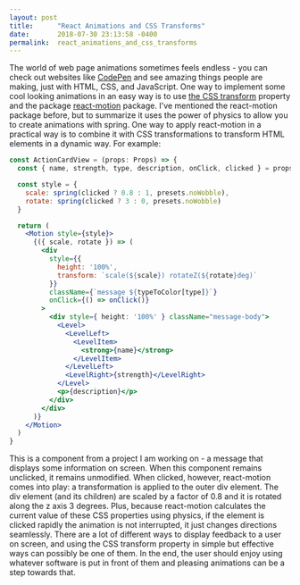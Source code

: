 ```yaml
---
layout: post
title:      "React Animations and CSS Transforms"
date:       2018-07-30 23:13:58 -0400
permalink:  react_animations_and_css_transforms
---
```



The world of web page animations sometimes feels endless - you can check out websites like [CodePen](https://codepen.io/) and see amazing things people are making, just with HTML, CSS, and JavaScript. One way to implement some cool looking animations in an easy way is to use [the CSS transform](https://developer.mozilla.org/en-US/docs/Web/CSS/transform) property and the package [react-motion](https://github.com/chenglou/react-motion) package. I've mentioned the react-motion package before, but to summarize it uses the power of physics to allow you to create animations with spring. One way to apply react-motion in a practical way is to combine it with CSS transformations to transform HTML elements in a dynamic way. For example:

```jsx
const ActionCardView = (props: Props) => {
  const { name, strength, type, description, onClick, clicked } = props

  const style = {
    scale: spring(clicked ? 0.8 : 1, presets.noWobble),
    rotate: spring(clicked ? 3 : 0, presets.noWobble)
  }

  return (
    <Motion style={style}>
      {({ scale, rotate }) => (
        <div
          style={{
            height: '100%',
            transform: `scale(${scale}) rotateZ(${rotate}deg)`
          }}
          className={`message ${typeToColor[type]}`}
          onClick={() => onClick()}
        >
          <div style={ height: '100%' } className="message-body">
            <Level>
              <LevelLeft>
                <LevelItem>
                  <strong>{name}</strong>
                </LevelItem>
              </LevelLeft>
              <LevelRight>{strength}</LevelRight>
            </Level>
            <p>{description}</p>
          </div>
        </div>
      )}
    </Motion>
  )
}
```

This is a component from a project I am working on - a message that displays some information on screen. When this component remains unclicked, it remains unmodified. When clicked, however, react-motion comes into play: a transformation is applied to the outer div element. The div element (and its children) are scaled by a factor of 0.8 and it is rotated along the z axis 3 degrees. Plus, because react-motion calculates the current value of these CSS properties using physics, if the element is clicked rapidly the animation is not interrupted, it just changes directions seamlessly. There are a lot of different ways to display feedback to a user on screen, and using the CSS transform property in simple but effective ways can possibly be one of them. In the end, the user should enjoy using whatever software is put in front of them and pleasing animations can be a step towards that.  
